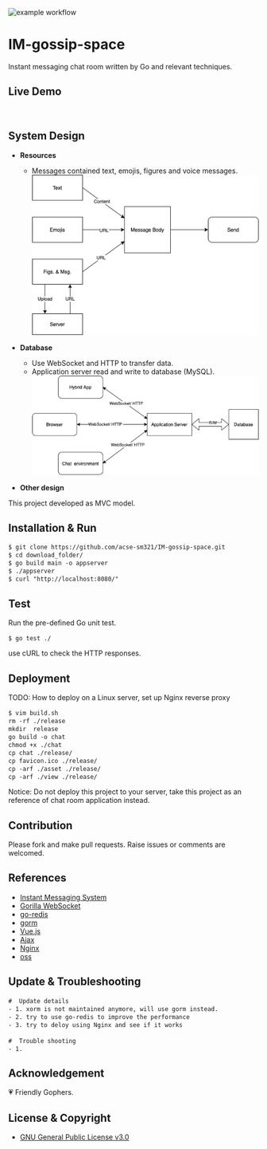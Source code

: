 ![example workflow](https://github.com/acse-sm321/IM-gossip-space/actions/workflows/test.yml/badge.svg)
# IM-gossip-space
Instant messaging chat room written by Go and relevant techniques.

## Live Demo
![]()

## System Design
- **Resources**     
  - Messages contained text, emojis, figures and voice messages.
![Resources](desgin1.png)

- **Database**          
  - Use WebSocket and HTTP to transfer data.
  - Application server read and write to database (MySQL).
![Database](design2.png)

- **Other design**    

This project developed as MVC model.

## Installation & Run
```
$ git clone https://github.com/acse-sm321/IM-gossip-space.git
$ cd download_folder/
$ go build main -o appserver
$ ./appserver
$ curl "http://localhost:8080/"
```

## Test
Run the pre-defined Go unit test.
```
$ go test ./
```
use cURL to check the HTTP responses.

## Deployment
TODO: How to deploy on a Linux server, set up Nginx reverse proxy
```
$ vim build.sh
rm -rf ./release
mkdir  release
go build -o chat
chmod +x ./chat
cp chat ./release/
cp favicon.ico ./release/
cp -arf ./asset ./release/
cp -arf ./view ./release/
```
Notice: Do not deploy this project to your server, take this project as an reference of chat room application instead.

## Contribution
Please fork and make pull requests. Raise issues or comments are welcomed.

## References
- [Instant Messaging System](https://cloud.tencent.com/developer/article/1658166)
- [Gorilla WebSocket](https://github.com/gorilla/websocket)
- [go-redis](https://github.com/go-redis/redis)
- [gorm](https://gorm.io/index.html)
- [Vue.js](https://vuejs.org/)
- [Ajax](https://developer.mozilla.org/en-US/docs/Web/Guide/AJAX)
- [Nginx](https://www.nginx.com/)
- [oss]()

## Update & Troubleshooting
```
#  Update details
- 1. xorm is not maintained anymore, will use gorm instead.
- 2. try to use go-redis to improve the performance
- 3. try to deloy using Nginx and see if it works

#  Trouble shooting
- 1.
```

## Acknowledgement
:heartpulse: Friendly Gophers.



## License & Copyright
- [GNU General Public License v3.0](https://github.com/acse-sm321/IM-gossip-space/blob/main/LICENSE)